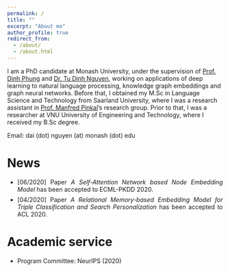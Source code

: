 ```yaml
---
permalink: /
title: ""
excerpt: "About me"
author_profile: true
redirect_from: 
  - /about/
  - /about.html
---
```

I am a PhD candidate at Monash University, under the supervision of [Prof. Dinh Phung](http://dinhphung.ml) and [Dr. Tu Dinh Nguyen](https://scholar.google.com/citations?hl=en&user=4hT6E04AAAAJ&view_op=list_works&sortby=pubdate), working on applications of deep learning to natural language processing, knowledge graph embeddings and graph neural networks. Before that, I obtained my M.Sc in Language Science and Technology from Saarland University, where I was a research assistant in [Prof. Manfred Pinkal](http://www.coli.uni-saarland.de/~pinkal/en/page.php)’s research group. Prior to that, I was a researcher at VNU University of Engineering and Technology, where I received my B.Sc degree.

Email: dai (dot) nguyen (at) monash (dot) edu

News
======

<ul>

<li style="margin-top:0.5em;text-align:justify"> [06/2020] Paper <i>A Self-Attention Network based Node Embedding Model </i> has been accepted to ECML-PKDD 2020.</li>

<li style="margin-top:0.5em;text-align:justify"> [04/2020] Paper <i>A Relational Memory-based Embedding Model for Triple Classification and Search Personalization</i> has been accepted to ACL 2020.</li>

</ul>

Academic service
======

<ul>

<li style="margin-top:0.5em;text-align:justify"> Program Committee: NeurIPS (2020)</li>

</ul>

